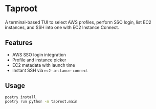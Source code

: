 # Taproot

A terminal-based TUI to select AWS profiles, perform SSO login, list EC2 instances, and SSH into one with EC2 Instance Connect.

## Features

- AWS SSO login integration
- Profile and instance picker
- EC2 metadata with launch time
- Instant SSH via `ec2-instance-connect`

## Usage

```bash
poetry install
poetry run python -m taproot.main
```